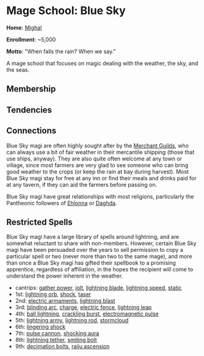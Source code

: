 # Mage School: Blue Sky
**Home**: [Mighal](../../Cities/Mighal.md)

**Enrollment**: ~5,000

**Motto**: "When falls the rain? When we say."

A mage school that focuses on magic dealing with the weather, the sky, and the seas.

## Membership

## Tendencies

## Connections
Blue Sky magi are often highly sought after by the [Merchant Guilds](../MerchantGuilds/index.md), who can always use a bit of fair weather in their mercantile shipping (those that use ships, anyway). They are also quite often welcome at any town or village, since most farmers are very glad to see someone who can bring good weather to the crops (or keep the rain at bay during harvest). Most Blue Sky magi stay for free at any inn or find their meals and drinks paid for at any tavern, if they can aid the farmers before passing on.

Blue Sky magi have great relationships with most religions, particularly the Pantheonic followers of [Ehlonna](../../Religions/Pantheon/Ehlonna.md) or [Daghda](../../Religions/Pantheon/Daghda.md).

## Restricted Spells
Blue Sky magi have a large library of spells around lightning, and are somewhat reluctant to share with non-members. However, certain Blue Sky magi have been persuaded over the years to sell permission to copy a particular spell or two (never more than two to the same mage), and more than once a Blue Sky magi has gifted their spellbook to a promising apprentice, regardless of affiliation, in the hopes the recipient will come to understand the power inherent in the weather.

* cantrips: [gather power](../../Magic/Spells/gather-power.md), [jolt](../../Magic/Spells/jolt.md), [lightning blade](../../Magic/Spells/lightning-blade.md), [lightning speed](../../Magic/Spells/lightning-speed.md), [static](../../Magic/Spells/static.md)
* 1st: [lightning orb](../../Magic/Spells/lightning-orb.md), [shock](../../Magic/Spells/shock.md), [taser](../../Magic/Spells/taser.md)
* 2nd: [electric armaments](../../Magic/Spells/electric-armaments.md), [lightning blast](../../Magic/Spells/lightning-blast.md)
* 3rd: [blinding arc](../../Magic/Spells/blinding-arc.md), [charge](../../Magic/Spells/charge.md), [electric fence](../../Magic/Spells/electric-fence.md), [lightning leap](../../Magic/Spells/lightning-leap.md)
* 4th: [ball lightning](../../Magic/Spells/ball-lightning.md), [crackling burst](../../Magic/Spells/crackling-burst.md), [electromagnetic pulse](../../Magic/Spells/electromagnetic-pulse.md)
* 5th: [lightning army](../../Magic/Spells/lightning-army.md), [lightning rod](../../Magic/Spells/lightning-rod.md), [stormcloud](../../Magic/Spells/stormcloud.md)
* 6th: [lingering shock](../../Magic/Spells/lingering-shock.md)
* 7th: [pulse cannon](../../Magic/Spells/pulse-cannon.md), [shocking aura](../../Magic/Spells/shocking-aura.md)
* 8th: [lightning tether](../../Magic/Spells/lightning-tether.md), [smiting bolt](../../Magic/Spells/smiting-bolt.md)
* 9th: [decimation bolts](../../Magic/Spells/decimation-bolts.md), [raiju ascension](../../Magic/Spells/raiju-ascension.md)